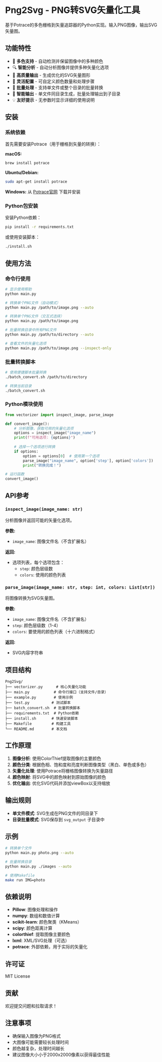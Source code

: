 # Png2Svg - PNG转SVG矢量化工具

基于Potrace的多色栅格到矢量追踪器的Python实现。输入PNG图像，输出SVG矢量图。

## 功能特性

- 🎨 **多色支持** - 自动检测并保留图像中的多种颜色
- 🔍 **智能分析** - 自动分析图像并提供多种矢量化选项
- 📐 **高质量输出** - 生成优化的SVG矢量图形
- 🎯 **灵活配置** - 可自定义颜色数量和处理步骤
- 📁 **批量处理** - 支持单文件或整个目录的批量转换
- 🚀 **智能输出** - 单文件同目录生成，批量处理输出到子目录
- 💡 **友好提示** - 无参数时显示详细的使用说明

## 安装

### 系统依赖

首先需要安装Potrace（用于栅格到矢量的转换）：

**macOS:**
```bash
brew install potrace
```

**Ubuntu/Debian:**
```bash
sudo apt-get install potrace
```

**Windows:**
从 [Potrace官网](http://potrace.sourceforge.net/) 下载并安装

### Python包安装

安装Python依赖：

```bash
pip install -r requirements.txt
```

或使用安装脚本：

```bash
./install.sh
```

## 使用方法

### 命令行使用

```bash
# 显示使用帮助
python main.py

# 转换单个PNG文件（自动模式）
python main.py /path/to/image.png --auto

# 转换单个PNG文件（交互式选择）
python main.py /path/to/image.png

# 批量转换目录中所有PNG文件
python main.py /path/to/directory --auto

# 查看文件的矢量化选项
python main.py /path/to/image.png --inspect-only
```

### 批量转换脚本

```bash
# 使用便捷脚本批量转换
./batch_convert.sh /path/to/directory

# 转换当前目录
./batch_convert.sh
```

### Python模块使用

```python
from vectorizer import inspect_image, parse_image

def convert_image():
    # 分析图像，获取可用的矢量化选项
    options = inspect_image("image_name")
    print(f"可用选项: {options}")
    
    # 选择一个选项进行转换
    if options:
        option = options[0]  # 使用第一个选项
        parse_image("image_name", option['step'], option['colors'])
        print("转换完成！")

# 运行函数
convert_image()
```

## API参考

### `inspect_image(image_name: str)`

分析图像并返回可能的矢量化选项。

**参数:**
- `image_name`: 图像文件名（不含扩展名）

**返回:**
- 选项列表，每个选项包含：
  - `step`: 颜色层级数
  - `colors`: 使用的颜色列表

### `parse_image(image_name: str, step: int, colors: List[str])`

将图像转换为SVG矢量图。

**参数:**
- `image_name`: 图像文件名（不含扩展名）
- `step`: 颜色层级数（1-4）
- `colors`: 要使用的颜色列表（十六进制格式）

**返回:**
- SVG内容字符串

## 项目结构

```
Png2Svg/
├── vectorizer.py      # 核心矢量化功能
├── main.py           # 命令行接口（支持文件/目录）
├── example.py        # 使用示例
├── test.py          # 测试脚本
├── batch_convert.sh  # 批量转换脚本
├── requirements.txt  # Python依赖
├── install.sh       # 快速安装脚本
├── Makefile         # 构建工具
└── README.md        # 本文档
```

## 工作原理

1. **图像分析**: 使用ColorThief提取图像的主要颜色
2. **颜色分类**: 根据色相、饱和度和亮度判断图像类型（黑白、单色或多色）
3. **矢量化处理**: 使用Potrace将栅格图像转换为矢量路径
4. **颜色映射**: 将SVG中的颜色映射到原始图像的颜色
5. **优化输出**: 优化SVG代码并添加viewBox以支持缩放

## 输出规则

- **单文件模式**: SVG生成在PNG文件的同目录下
- **目录批量模式**: SVG保存到 `svg_output` 子目录中

## 示例

```bash
# 转换单个文件
python main.py photo.png --auto

# 批量转换目录
python main.py ./images --auto

# 使用Makefile
make run IMG=photo
```

## 依赖说明

- **Pillow**: 图像处理和操作
- **numpy**: 数组和数值计算
- **scikit-learn**: 颜色聚类（KMeans）
- **scipy**: 颜色距离计算
- **colorthief**: 提取图像主要颜色
- **lxml**: XML/SVG处理（可选）
- **potrace**: 外部依赖，用于实际的矢量化

## 许可证

MIT License

## 贡献

欢迎提交问题和拉取请求！

## 注意事项

- 确保输入图像为PNG格式
- 大图像可能需要较长处理时间
- 颜色越复杂，处理时间越长
- 建议图像大小小于2000x2000像素以获得最佳性能